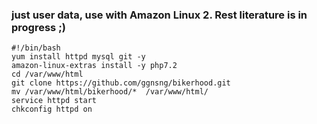 ### just user data, use with Amazon Linux 2. Rest literature is in progress ;)

    #!/bin/bash
    yum install httpd mysql git -y
    amazon-linux-extras install -y php7.2
    cd /var/www/html
    git clone https://github.com/ggnsng/bikerhood.git
    mv /var/www/html/bikerhood/*  /var/www/html/
    service httpd start
    chkconfig httpd on
